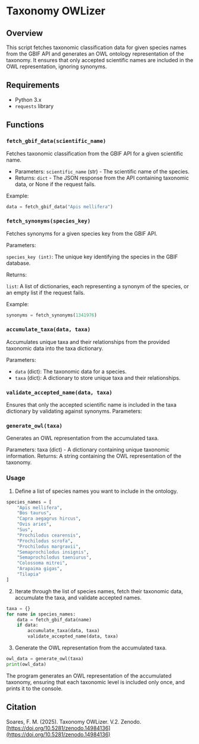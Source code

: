 # Taxonomy OWLizer

## Overview

This script fetches taxonomic classification data for given species names from the GBIF API and generates an OWL ontology representation of the taxonomy. It ensures that only accepted scientific names are included in the OWL representation, ignoring synonyms.

## Requirements

- Python 3.x
- `requests` library

## Functions

### `fetch_gbif_data(scientific_name)`

Fetches taxonomic classification from the GBIF API for a given scientific name.

- Parameters: `scientific_name` (str) - The scientific name of the species.
- Returns: `dict` - The JSON response from the API containing taxonomic data, or None if the request fails.

Example:

```python
data = fetch_gbif_data("Apis mellifera")
```

### `fetch_synonyms(species_key)`

Fetches synonyms for a given species key from the GBIF API.

Parameters:

`species_key (int)`: The unique key identifying the species in the GBIF database.

Returns:

`list`: A list of dictionaries, each representing a synonym of the species, or an empty list if the request fails.

Example:

```python
synonyms = fetch_synonyms(1341976)
```

### `accumulate_taxa(data, taxa)`

Accumulates unique taxa and their relationships from the provided taxonomic data into the taxa dictionary.

Parameters:
- `data` (dict): The taxonomic data for a species.
- `taxa` (dict): A dictionary to store unique taxa and their relationships.

### `validate_accepted_name(data, taxa)`

Ensures that only the accepted scientific name is included in the taxa dictionary by validating against synonyms.
Parameters:

  
### `generate_owl(taxa)`
Generates an OWL representation from the accumulated taxa.

Parameters: taxa (dict) - A dictionary containing unique taxonomic information.
Returns: A string containing the OWL representation of the taxonomy.

### Usage

1. Define a list of species names you want to include in the ontology.

```python
species_names = [
    "Apis mellifera",
    "Bos taurus",
    "Capra aegagrus hircus",
    "Ovis aries",
    "Sus",
    "Prochilodus cearensis",
    "Prochilodus scrofa",
    "Prochilodus margravii",
    "Semaprochilodus insignis",
    "Semaprochilodus taeniurus",
    "Colossoma mitrei",
    "Arapaima gigas",
    "Tilapia"
]
```
2. Iterate through the list of species names, fetch their taxonomic data, accumulate the taxa, and validate accepted names.

```python
taxa = {}
for name in species_names:
    data = fetch_gbif_data(name)
    if data:
        accumulate_taxa(data, taxa)
        validate_accepted_name(data, taxa)
```

3. Generate the OWL representation from the accumulated taxa.

```python
owl_data = generate_owl(taxa)
print(owl_data)
```

The program generates an OWL representation of the accumulated taxonomy, ensuring that each taxonomic level is included only once, and prints it to the console.

## Citation
Soares, F. M. (2025). Taxonomy OWLizer. V.2. Zenodo. [https://doi.org/10.5281/zenodo.14984136](https://doi.org/10.5281/zenodo.14984136)






